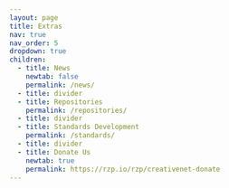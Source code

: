 ```yaml
---
layout: page
title: Extras
nav: true
nav_order: 5
dropdown: true
children:
  - title: News
    newtab: false
    permalink: /news/
  - title: divider
  - title: Repositories
    permalink: /repositories/
  - title: divider
  - title: Standards Development
    permalink: /standards/
  - title: divider
  - title: Donate Us
    newtab: true
    permalink: https://rzp.io/rzp/creativenet-donate
---
```


